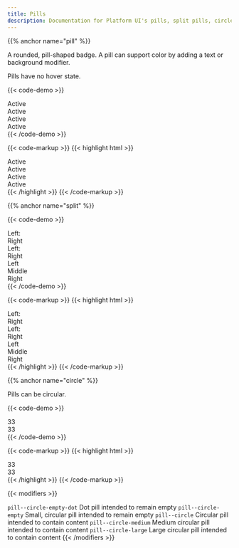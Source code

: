 ```yaml
---
title: Pills
description: Documentation for Platform UI's pills, split pills, circle pills, and close pills components.
---
```

{{% anchor name="pill" %}}

A rounded, pill-shaped badge. A pill can support color by adding a text or background modifier.

Pills have no hover state.

{{< code-demo >}}
<div class="pill">
  Active
</div>
<div class="pill text--white background--navy">
  Active
</div>
<div class="pill text--white background--skyblue">
  Active
</div>
<div class="pill text--white background--salmon">
  Active
</div>
{{< /code-demo >}}

{{< code-markup >}}
{{< highlight html >}}
<div class="pill">
  Active
</div>
<div class="pill text--white background--navy">
  Active
</div>
<div class="pill text--white background--skyblue">
  Active
</div>
<div class="pill text--white background--salmon">
  Active
</div>
{{< /highlight >}}
{{< /code-markup >}}

{{% anchor name="split" %}}

{{< code-demo >}}
<div class="pill pill--split">
  <div class="pill__label">Left:</div>
  <div class="pill__content">Right</div>
</div>
<div class="pill pill--split text--white background--peach">
  <div class="pill__label text--brown">Left:</div>
  <div class="pill__content">Right</div>
</div>
<div class="pill pill--split text--white background--navy">
  <div class="pill__content background--salmon">Left</div>
  <div class="pill__content background--olive">Middle</div>
  <div class="pill__content background--skyblue">Right</div>
</div>
{{< /code-demo >}}

{{< code-markup >}}
{{< highlight html >}}
<div class="pill pill--split">
  <div class="pill__label">Left:</div>
  <div class="pill__content">Right</div>
</div>
<div class="pill pill--split text--white background--peach">
  <div class="pill__label text--brown">Left:</div>
  <div class="pill__content">Right</div>
</div>
<div class="pill pill--split text--white background--navy">
  <div class="pill__content background--salmon">Left</div>
  <div class="pill__content background--olive">Middle</div>
  <div class="pill__content background--skyblue">Right</div>
</div>
{{< /highlight >}}
{{< /code-markup >}}

{{% anchor name="circle" %}}

Pills can be circular.

{{< code-demo >}}
<div class="pill pill--circle">
  33
</div>
<div class="pill pill--circle text--white background--salmon">
  33
</div>
{{< /code-demo >}}

{{< code-markup >}}
{{< highlight html >}}
<div class="pill pill--circle">
  33
</div>
<div class="pill pill--circle text--white background--salmon">
  33
</div>
{{< /highlight >}}
{{< /code-markup >}}

{{< modifiers >}}
<tr>
  <td data-label="Modifier">
    <code>pill--circle-empty-dot</code>
  </td>
  <td data-label="Behavior">
    Dot pill intended to remain empty
  </td>
</tr>
<tr>
  <td data-label="Modifier">
    <code>pill--circle-empty</code>
  </td>
  <td data-label="Behavior">
    Small, circular pill intended to remain empty
  </td>
</tr>
<tr>
  <td data-label="Modifier">
    <code>pill--circle</code>
  </td>
  <td data-label="Behavior">
    Circular pill intended to contain content
  </td>
</tr>
<tr>
  <td data-label="Modifier">
    <code>pill--circle-medium</code>
  </td>
  <td data-label="Behavior">
    Medium circular pill intended to contain content
  </td>
</tr>
<tr>
  <td data-label="Modifier">
    <code>pill--circle-large</code>
  </td>
  <td data-label="Behavior">
    Large circular pill intended to contain content
  </td>
</tr>
{{< /modifiers >}}